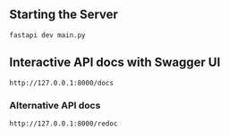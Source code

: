 ## Starting the Server
```
fastapi dev main.py
```

## Interactive API docs with Swagger UI
```
http://127.0.0.1:8000/docs
```

### Alternative API docs
```
http://127.0.0.1:8000/redoc
```

